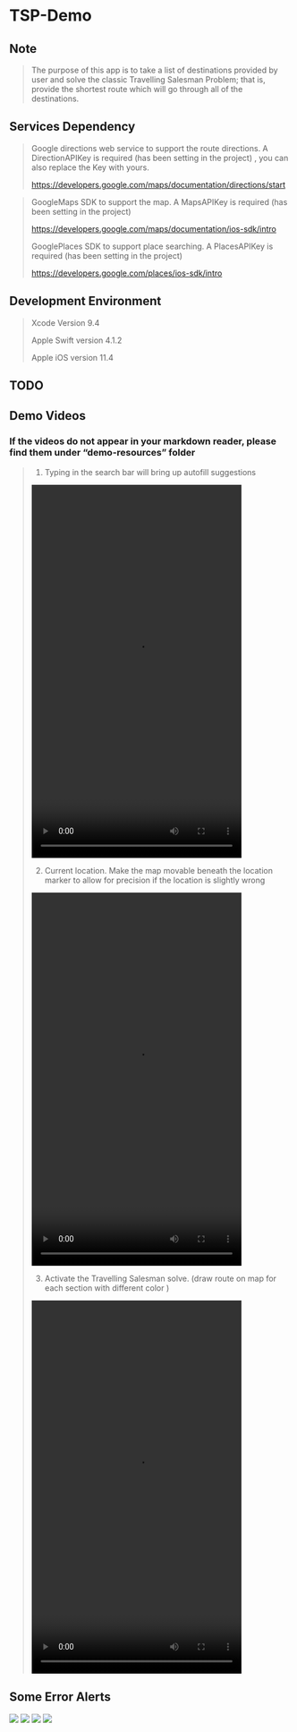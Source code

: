 # TSP-Demo

## Note
> The purpose of this app is to take a list of destinations provided by user and solve the classic Travelling Salesman Problem; that is, provide the shortest route which will go through all of the destinations.
> 

## Services Dependency
> Google directions web service to support the route directions. A DirectionAPIKey is required (has been setting in the project) , you can also replace the Key with yours.
>
> https://developers.google.com/maps/documentation/directions/start

> GoogleMaps SDK to support the map. A MapsAPIKey is required (has been setting in the project) 
>
> https://developers.google.com/maps/documentation/ios-sdk/intro
>
> GooglePlaces SDK to support place searching. A PlacesAPIKey is required (has been setting in the project) 
>
> https://developers.google.com/places/ios-sdk/intro

## Development Environment
> Xcode Version 9.4
>
> Apple Swift version 4.1.2
>
> Apple iOS version  11.4

## TODO
>  

## Demo Videos 
### If the videos do not appear in your markdown reader, please find them under “demo-resources” folder
>  1. Typing in the search bar will bring up autofill suggestions
> 
>  <video src="demo-resources/add-place-by-search.mov" width="375" height="667" controls="controls"></video>
>  
> 
>  2. Current location. Make the map movable beneath the location marker to allow for precision if the location is slightly wrong
> 
>  <video src="demo-resources/add-place-by-using-current-location.mov" width="375" height="667" controls="controls"></video>
> 
> 
>  3. Activate the Travelling Salesman solve. (draw route on map for each section with different color )
> 
>  <video src="demo-resources/route-directions.mov" width="375" height="667" controls="controls"></video>
> 
> 

## Some Error Alerts
![](demo-resources/error-directions-ip-limit.PNG)
![](demo-resources/error-directions-api-key.PNG)
![](demo-resources/error-directions-place-count.PNG)
![](demo-resources/error-place-existing.PNG)



